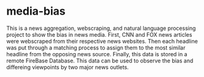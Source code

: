 # media-bias
This is a news aggregation, webscraping, and natural language processing project to show the bias in news media. First, CNN and FOX news articles were webscraped from their respective news websites. Then each headline was put through a matching process to assign them to the most similar headline from the opposing news source. Finally, this data is stored in a remote FireBase Database. This data can be used to observe the bias and differeing viewpoints by two major news outlets.
